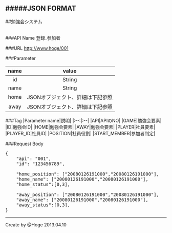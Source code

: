 #####JSON FORMAT
---

##勉強会システム

<br>
###API Name
登録_参加者

###URL
http://www.hoge/001

###Parameter

|name|value|
|:--:|:--:|
|id|String|
|name|String|
|home|JSONオブジェクト、詳細は下記参照|
|away|JSONオブジェクト、詳細は下記参照|


###Tag
|Parameter name|説明|
|:--:|:--|
|API|APIのNO|
|GAME|勉強会要素|
|ID|勉強会ID|
|HOME|勉強会要素|
|AWAY|勉強会要素|
|PLAYER|社員要素|
|PLAYER_ID|社員ID|
|POSITION|社員役割|
|START_MEMBER|参加者判定|


###Request Body
<pre>
{
	"api": "001",
	"id": "123456789",

	"home_position": ["20080126191000","20080126191000"],
	"home_name": ["20080126191000","20080126191000"],
	"home_status":[0,3],
	
	"away_position": ["20080126191000","20080126191000"],
	"away_name": ["20080126191000","20080126191000"],
	"away_status":[0,3],
}
</pre>


---
Create by @Hoge 2013.04.10